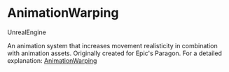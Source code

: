 # AnimationWarping
UnrealEngine

An animation system that increases movement realisticity in combination with animation assets. Originally created for Epic's Paragon. For a detailed explanation: [AnimationWarping](https://www.unrealengine.com/marketplace/en-US/product/animation-warping)
